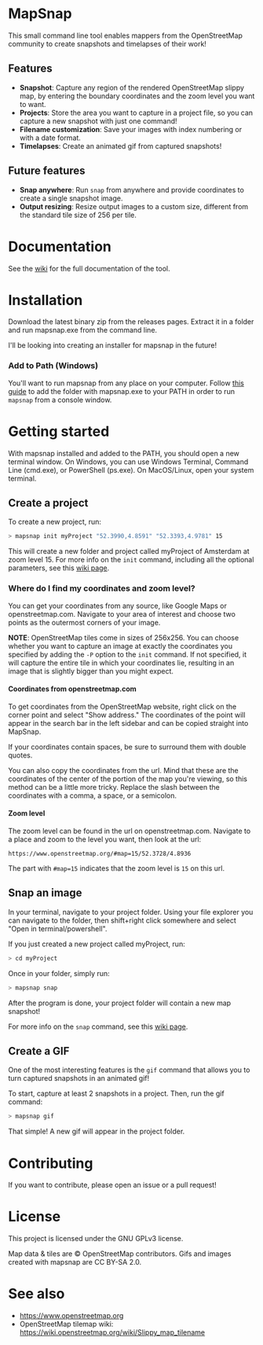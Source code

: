 # MapSnap

This small command line tool enables mappers from the OpenStreetMap community to create snapshots and timelapses of their work!

## Features
- **Snapshot**: Capture any region of the rendered OpenStreetMap slippy map, by entering the boundary coordinates and the zoom level you want to want.
- **Projects**: Store the area you want to capture in a project file, so you can capture a new snapshot with just one command! 
- **Filename customization**: Save your images with index numbering or with a date format.
- **Timelapses**: Create an animated gif from captured snapshots!

## Future features
- **Snap anywhere**: Run `snap` from anywhere and provide coordinates to create a single snapshot image. 
- **Output resizing**: Resize output images to a custom size, different from the standard tile size of 256 per tile.

# Documentation
See the [wiki](https://github.com/Creator13/mapsnap/wiki) for the full documentation of the tool.

# Installation
Download the latest binary zip from the releases pages. Extract it in a folder and run mapsnap.exe from the command line.

I'll be looking into creating an installer for mapsnap in the future!
### Add to Path (Windows)
You'll want to run mapsnap from any place on your computer. Follow [this guide](https://stackoverflow.com/questions/44272416/how-to-add-a-folder-to-path-environment-variable-in-windows-10-with-screensho) to add the folder with mapsnap.exe to your PATH in order to run `mapsnap` from a console window.

# Getting started
With mapsnap installed and added to the PATH, you should open a new terminal window. On Windows, you can use Windows Terminal, Command Line (cmd.exe), or PowerShell (ps.exe). On MacOS/Linux, open your system terminal.

## Create a project
To create a new project, run:
```sh
> mapsnap init myProject "52.3990,4.8591" "52.3393,4.9781" 15
```
This will create a new folder and project called myProject of Amsterdam at zoom level 15. For more info on the `init` command, including all the optional parameters, see this [wiki page](https://github.com/Creator13/mapsnap/wiki/init).

### **Where do I find my coordinates and zoom level?**
You can get your coordinates from any source, like Google Maps or openstreetmap.com. Navigate to your area of interest and choose two points as the outermost corners of your image.

**NOTE**: OpenStreetMap tiles come in sizes of 256x256. You can choose whether you want to capture an image at exactly the coordinates you specified by adding the `-P` option to the `init` command. If not specified, it will capture the entire tile in which your coordinates lie, resulting in an image that is slightly bigger than you might expect.
#### **Coordinates from openstreetmap.com**
To get coordinates from the OpenStreetMap website, right click on the corner point and select "Show address." The coordinates of the point will appear in the search bar in the left sidebar and can be copied straight into MapSnap.

If your coordinates contain spaces, be sure to surround them with double quotes.

You can also copy the coordinates from the url. Mind that these are the coordinates of the center of the portion of the map you're viewing, so this method can be a little more tricky. Replace the slash between the coordinates with a comma, a space, or a semicolon.

#### **Zoom level**
The zoom level can be found in the url on openstreetmap.com. Navigate to a place and zoom to the level you want, then look at the url:
```
https://www.openstreetmap.org/#map=15/52.3728/4.8936
```
The part with `#map=15` indicates that the zoom level is `15` on this url.

## Snap an image
In your terminal, navigate to your project folder. Using your file explorer you can navigate to the folder, then shift+right click somewhere and select "Open in terminal/powershell". 

If you just created a new project called myProject, run:
```sh
> cd myProject
```

Once in your folder, simply run:
```sh
> mapsnap snap
```
After the program is done, your project folder will contain a new map snapshot!

For more info on the `snap` command, see this [wiki page](https://github.com/Creator13/mapsnap/wiki/snap).

## Create a GIF
One of the most interesting features is the `gif` command that allows you to turn captured snapshots in an animated gif!

To start, capture at least 2 snapshots in a project. Then, run the gif command:

```sh
> mapsnap gif
```

That simple! A new gif will appear in the project folder.

# Contributing
If you want to contribute, please open an issue or a pull request!

# License
This project is licensed under the GNU GPLv3 license.

Map data & tiles are © OpenStreetMap contributors. Gifs and images created with mapsnap are CC BY-SA 2.0.

# See also
- https://www.openstreetmap.org
- OpenStreetMap tilemap wiki: https://wiki.openstreetmap.org/wiki/Slippy_map_tilename
